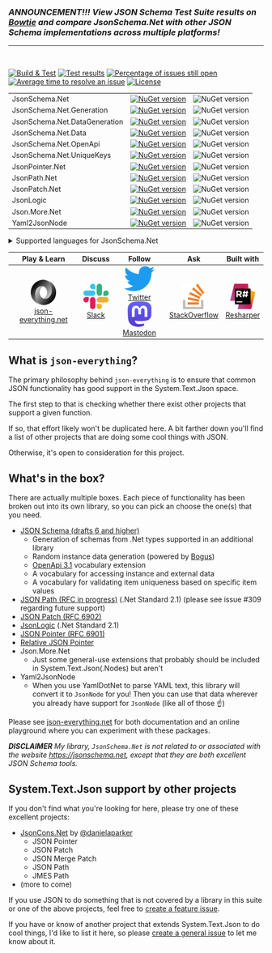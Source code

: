 ### ***ANNOUNCEMENT!!!** View JSON Schema Test Suite results on [Bowtie](https://bowtie-json-schema.github.io/bowtie) and compare JsonSchema.Net with other JSON Schema implementations across multiple platforms!*

---

<br>

[![Build & Test](https://github.com/gregsdennis/json-everything/actions/workflows/dotnet-core.yml/badge.svg?branch=master&event=push)](https://github.com/gregsdennis/json-everything/actions/workflows/dotnet-core.yml)
[![Test results](https://img.shields.io/endpoint?url=https://gist.githubusercontent.com/gregsdennis/28607f2d276032f4d9a7f2c807e44df7/raw/test-results-badge.json)](https://github.com/gregsdennis/json-everything/actions?query=workflow%3A%22Build+%26+Test%22)
[![Percentage of issues still open](http://isitmaintained.com/badge/open/gregsdennis/json-everything.svg)](https://github.com/gregsdennis/json-everything/issues "Percentage of issues still open")
[![Average time to resolve an issue](http://isitmaintained.com/badge/resolution/gregsdennis/json-everything.svg)](https://github.com/gregsdennis/json-everything/issues "Average time to resolve an issue")
[![License](https://img.shields.io/github/license/gregsdennis/json-everything)](https://github.com/gregsdennis/json-everything/blob/master/LICENSE)

||||  
|-|:-|:-|
|JsonSchema.Net|<a href="https://www.nuget.org/packages/JsonSchema.Net/"><img alt="NuGet version" src="https://img.shields.io/nuget/vpre/JsonSchema.Net.svg?svg=true"></img>|<img alt="NuGet version" src="https://img.shields.io/nuget/dt/JsonSchema.Net.svg?svg=true"></img></a>|
|JsonSchema.Net.Generation|<a href="https://www.nuget.org/packages/JsonSchema.Net.Generation/"><img alt="NuGet version" src="https://img.shields.io/nuget/vpre/JsonSchema.Net.Generation.svg?svg=true"></img>|<img alt="NuGet version" src="https://img.shields.io/nuget/dt/JsonSchema.Net.Generation.svg?svg=true"></img></a>|
|JsonSchema.Net.DataGeneration|<a href="https://www.nuget.org/packages/JsonSchema.Net.DataGeneration/"><img alt="NuGet version" src="https://img.shields.io/nuget/vpre/JsonSchema.Net.DataGeneration.svg?svg=true"></img>|<img alt="NuGet version" src="https://img.shields.io/nuget/dt/JsonSchema.Net.DataGeneration.svg?svg=true"></img></a>|
|JsonSchema.Net.Data|<a href="https://www.nuget.org/packages/JsonSchema.Net.Data/"><img alt="NuGet version" src="https://img.shields.io/nuget/vpre/JsonSchema.Net.Data.svg?svg=true"></img>|<img alt="NuGet version" src="https://img.shields.io/nuget/dt/JsonSchema.Net.Data.svg?svg=true"></img></a>|
|JsonSchema.Net.OpenApi|<a href="https://www.nuget.org/packages/JsonSchema.Net.OpenApi/"><img alt="NuGet version" src="https://img.shields.io/nuget/vpre/JsonSchema.Net.OpenApi.svg?svg=true"></img>|<img alt="NuGet version" src="https://img.shields.io/nuget/dt/JsonSchema.Net.OpenApi.svg?svg=true"></img></a>|
|JsonSchema.Net.UniqueKeys|<a href="https://www.nuget.org/packages/JsonSchema.Net.UniqueKeys/"><img alt="NuGet version" src="https://img.shields.io/nuget/vpre/JsonSchema.Net.UniqueKeys.svg?svg=true"></img>|<img alt="NuGet version" src="https://img.shields.io/nuget/dt/JsonSchema.Net.UniqueKeys.svg?svg=true"></img></a>|
|JsonPointer.Net|<a href="https://www.nuget.org/packages/JsonPointer.Net/"><img alt="NuGet version" src="https://img.shields.io/nuget/vpre/JsonPointer.Net.svg?svg=true"></img>|<img alt="NuGet version" src="https://img.shields.io/nuget/dt/JsonPointer.Net.svg?svg=true"></img></a>|
|JsonPath.Net|<a href="https://www.nuget.org/packages/JsonPath.Net/"><img alt="NuGet version" src="https://img.shields.io/nuget/vpre/JsonPath.Net.svg?svg=true"></img>|<img alt="NuGet version" src="https://img.shields.io/nuget/dt/JsonPath.Net.svg?svg=true"></img></a>|
|JsonPatch.Net|<a href="https://www.nuget.org/packages/JsonPatch.Net/"><img alt="NuGet version" src="https://img.shields.io/nuget/vpre/JsonPatch.Net.svg?svg=true"></img>|<img alt="NuGet version" src="https://img.shields.io/nuget/dt/JsonPatch.Net.svg?svg=true"></img></a>|
|JsonLogic|<a href="https://www.nuget.org/packages/JsonLogic/"><img alt="NuGet version" src="https://img.shields.io/nuget/vpre/JsonLogic.svg?svg=true"></img>|<img alt="NuGet version" src="https://img.shields.io/nuget/dt/JsonLogic.svg?svg=true"></img></a>|
|Json.More.Net|<a href="https://www.nuget.org/packages/Json.More.Net/"><img alt="NuGet version" src="https://img.shields.io/nuget/vpre/Json.More.Net.svg?svg=true"></img>|<img alt="NuGet version" src="https://img.shields.io/nuget/dt/Json.More.Net.svg?svg=true"></img></a>|
|Yaml2JsonNode|<a href="https://www.nuget.org/packages/Yaml2JsonNode/"><img alt="NuGet version" src="https://img.shields.io/nuget/vpre/Yaml2JsonNode.svg?svg=true"></img>|<img alt="NuGet version" src="https://img.shields.io/nuget/dt/Yaml2JsonNode.svg?svg=true"></img></a>|

<details>
<summary>
Supported languages for JsonSchema.Net
</summary>

|||||  
|-|-|:-|:-|
|Spanish|JsonSchema.Net.es|<a href="https://www.nuget.org/packages/JsonSchema.Net.es/"><img alt="NuGet version" src="https://img.shields.io/nuget/vpre/JsonSchema.Net.es.svg?svg=true"></img>|<img alt="NuGet version" src="https://img.shields.io/nuget/dt/JsonSchema.Net.es.svg?svg=true"></img></a>|

</details>



|Play & Learn|Discuss|Follow|Ask|Built with|
|:-:|:-:|:-:|:-:|:-:|
|<a href="https://json-everything.net"><img src="Resources/json-logo-256.png" alt="Try it online" title="Try it online" height="50"><br>json-everything.net</a>|<a href="https://join.slack.com/t/manateeopensource/shared_invite/enQtMzU4MjgzMjgyNzU3LWZjYzAzYzY3NjY1MjY3ODI0ZGJiZjc3Nzk1MDM5NTNlMjMyOTE0MzMxYWVjMjdiOGU1NDY5OGVhMGQ5YzY4Zjg"><img src="Resources/Slack.png" alt="Discuss on Slack" title="Discuss on Slack" height="50"><br>Slack</a>|<a href="https://twitter.com/gregsdennis"><img src="Resources/twitter-logo.png" alt="Follow" title="Follow" height="50"><br>Twitter</a><a href="https://dotnet.social/@gregsdennis"><img src="Resources/mastodon.png" alt="Follow" title="Follow" height="50"><br>Mastodon</a>|<a href="https://stackoverflow.com/questions/tagged/json-everything"><img src="Resources/stackoverflow.png" alt="Discuss on Slack" title="Discuss on Slack" height="50"><br>StackOverflow</a>|<a href="http://www.jetbrains.com/resharper"><img src="Resources/Resharper.svg" alt="Made with Jetbrains Resharper" title="Made with Jetbrains Resharper" height="50"><br>Resharper</a>|

## What is `json-everything`?

The primary philosophy behind `json-everything` is to ensure that common JSON functionality has good support in the System.Text.Json space.

The first step to that is checking whether there exist other projects that support a given function.

If so, that effort likely won't be duplicated here. A bit farther down you'll find a list of other projects that are doing some cool things with JSON.

Otherwise, it's open to consideration for this project.

## What's in the box?

There are actually multiple boxes.  Each piece of functionality has been broken out into its own library, so you can pick an choose the one(s) that you need.

- [JSON Schema (drafts 6 and higher)](https://json-schema.org)
  - Generation of schemas from .Net types supported in an additional library
  - Random instance data generation (powered by [Bogus](https://github.com/bchavez/Bogus))
  - [OpenApi 3.1](https://www.openapis.org/) vocabulary extension
  - A vocabulary for accessing instance and external data
  - A vocabulary for validating item uniqueness based on specific item values
- [JSON Path (RFC in progress)](https://github.com/jsonpath-standard/internet-draft) (.Net Standard 2.1) (please see issue #309 regarding future support)
- [JSON Patch (RFC 6902)](https://tools.ietf.org/html/rfc6902)
- [JsonLogic](https://jsonlogic.com) (.Net Standard 2.1)
- [JSON Pointer (RFC 6901)](https://tools.ietf.org/html/rfc6901)
- [Relative JSON Pointer](https://tools.ietf.org/id/draft-handrews-relative-json-pointer-00.html)
- Json.More.Net
  - Just some general-use extensions that probably should be included in System.Text.Json(.Nodes) but aren't
- Yaml2JsonNode
  - When you use YamlDotNet to parse YAML text, this library will convert it to `JsonNode` for you!  Then you can use that data wherever you already have support for `JsonNode` (like all of those ☝️)

Please see [json-everything.net](https://json-everything.net) for both documentation and an online playground where you can experiment with these packages.

***DISCLAIMER** My library, `JsonSchema.Net` is not related to or associated with the website https://jsonschema.net, except that they are both excellent JSON Schema tools.*

## System.Text.Json support by other projects

If you don't find what you're looking for here, please try one of these excellent projects:

- [JsonCons.Net](https://github.com/danielaparker/JsonCons.Net) by [@danielaparker](https://github.com/danielaparker)
  - JSON Pointer
  - JSON Patch
  - JSON Merge Patch
  - JSON Path
  - JMES Path
- (more to come)

If you use JSON to do something that is not covered by a library in this suite or one of the above projects, feel free to [create a feature issue](https://github.com/gregsdennis/json-everything/issues/new?assignees=&labels=feature&template=Feature_request.md).

If you have or know of another project that extends System.Text.Json to do cool things, I'd like to list it here, so please [create a general issue](https://github.com/gregsdennis/json-everything/issues/new?assignees=&labels=question&template=Question.md) to let me know about it.
